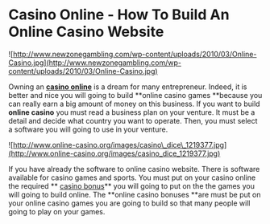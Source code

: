 # Casino Online - How To Build An Online Casino Website

![http://www.newzonegambling.com/wp-content/uploads/2010/03/Online-Casino.jpg](http://www.newzonegambling.com/wp-content/uploads/2010/03/Online-Casino.jpg)

Owning an **[casino online](http://www.casinobonus24.com/)** is a dream
for many entrepreneur. Indeed, it is better and nice you will going to
build \*\*online casino games \*\*because you can really earn a big
amount of money on this business. If you want to build **online casino**
you must read a business plan on your venture. It must be a detail and
decide what country you want to operate. Then, you must select a
software you will going to use in your venture.

![http://www.online-casino.org/images/casino\_dice\_1219377.jpg](http://www.online-casino.org/images/casino_dice_1219377.jpg)

If you have already the software to online casino website. There is
software available for casino games and sports. You must put on your
casino online the required \*\* [casino
bonus](http://www.casinobonus24.com/)\*\* you will going to put on the
the games you will going to build online. The \*\*online casino bonuses
\*\*are must be put on your online casino games you are going to build
so that many people will going to play on your games.
